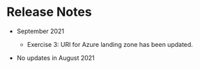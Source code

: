 # Release Notes

- September 2021

  - Exercise 3: URl for Azure landing zone has been updated.

- No updates in August 2021
